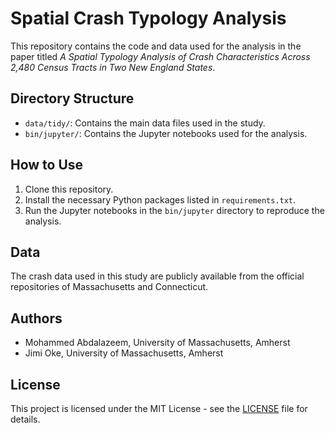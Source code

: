 # Spatial Crash Typology Analysis

This repository contains the code and data used for the analysis in the paper titled *A Spatial Typology Analysis of Crash Characteristics Across 2,480 Census Tracts in Two New England States*.

## Directory Structure
- `data/tidy/`: Contains the main data files used in the study.
- `bin/jupyter/`: Contains the Jupyter notebooks used for the analysis.

## How to Use
1. Clone this repository.
2. Install the necessary Python packages listed in `requirements.txt`.
3. Run the Jupyter notebooks in the `bin/jupyter` directory to reproduce the analysis.

## Data
The crash data used in this study are publicly available from the official repositories of Massachusetts and Connecticut. 

## Authors
- Mohammed Abdalazeem, University of Massachusetts, Amherst
- Jimi Oke, University of Massachusetts, Amherst

## License
This project is licensed under the MIT License - see the [LICENSE](LICENSE) file for details.
